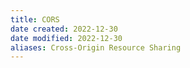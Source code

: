 ```yaml
---
title: CORS
date created: 2022-12-30
date modified: 2022-12-30
aliases: Cross-Origin Resource Sharing
---
```

